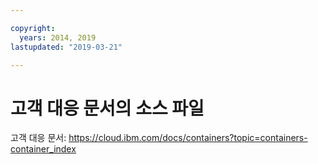 ```yaml
---

copyright:
  years: 2014, 2019
lastupdated: "2019-03-21"

---
```



# 고객 대응 문서의 소스 파일

고객 대응 문서: https://cloud.ibm.com/docs/containers?topic=containers-container_index


